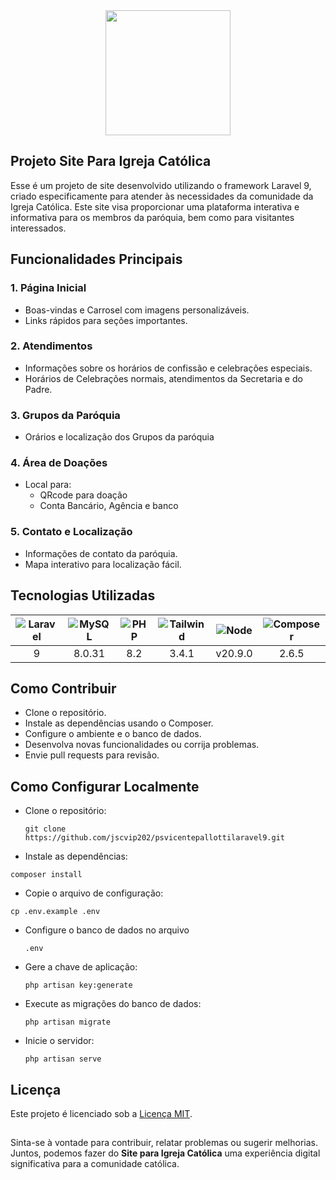 <div style="text-align:center">
<img src="http://paroquiasaovicentepallotti.org.br/images/logodefault.png" width="200" heigth="auto">
</div>

## Projeto Site Para Igreja Católica
Esse é um projeto de site desenvolvido utilizando o framework Laravel 9, criado especificamente para atender às necessidades da comunidade da Igreja Católica. Este site visa proporcionar uma plataforma interativa e informativa para os membros da paróquia, bem como para visitantes interessados.
## Funcionalidades Principais
### 1. Página Inicial
- Boas-vindas e Carrosel com imagens personalizáveis.
- Links rápidos para seções importantes.
### 2. Atendimentos
- Informações sobre os horários de confissão e celebrações especiais.
- Horários de Celebrações normais, atendimentos da Secretaria e do Padre.
### 3. Grupos da Paróquia
-  Orários e localização dos Grupos da paróquia
### 4. Área de Doações
- Local para:
  - QRcode para doação
  - Conta Bancário, Agência e banco
### 5. Contato e Localização
- Informações de contato da paróquia.
- Mapa interativo para localização fácil.
## Tecnologias Utilizadas

![Laravel](https://img.shields.io/badge/Laravel-FF2D20?style=for-the-badge&logo=laravel&logoColor=white) | ![MySQL](https://img.shields.io/badge/MYSQL-00000F?style=for-the-badge&logo=mysql&logoColor=white) | ![PHP](https://img.shields.io/badge/PHP-777bb4?style=for-the-badge&logo=php&logoColor=white) | ![Tailwind](https://img.shields.io/badge/Tailwind-38b2ac?style=for-the-badge&logo=mysql&logoColor=white) | ![Node](https://img.shields.io/badge/Node-00000F?style=for-the-badge&logo=node.js&logoColor=white) | ![Composer](https://img.shields.io/badge/Composer-885630?style=for-the-badge&logo=Composer&logoColor=white)
:-:|:-:|:-:|:-:|:-:|:-:
9|8.0.31|8.2|3.4.1|v20.9.0|2.6.5

## Como Contribuir
- Clone o repositório.
- Instale as dependências usando o Composer.
- Configure o ambiente e o banco de dados.
- Desenvolva novas funcionalidades ou corrija problemas.
- Envie pull requests para revisão.
## Como Configurar Localmente
- Clone o repositório: 
  ```
  git clone https://github.com/jscvip202/psvicentepallottilaravel9.git
  ```
- Instale as dependências: 
```
composer install
```
- Copie o arquivo de configuração: 
```
cp .env.example .env
```
- Configure o banco de dados no arquivo 
  ```
  .env
  ```
- Gere a chave de aplicação: 
  ```
  php artisan key:generate
  ```
- Execute as migrações do banco de dados: 
  ```
  php artisan migrate
  ```
- Inicie o servidor: 
  ```
  php artisan serve
  ```
## Licença
Este projeto é licenciado sob a [Licença MIT](https://github.com/jscvip2020/psvicentepallottilaravel9/blob/0941bef7b61965d47ddc28e13164c542ecbb084e/LICENSE).
##

Sinta-se à vontade para contribuir, relatar problemas ou sugerir melhorias. Juntos, podemos fazer do <b>Site para Igreja Católica</b> uma experiência digital significativa para a comunidade católica.
